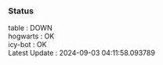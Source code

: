 ### Status


table : DOWN  
hogwarts : OK  
icy-bot : OK  
Latest Update : 2024-09-03 04:11:58.093789
